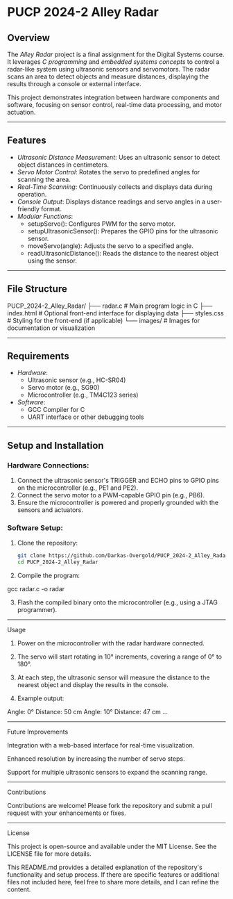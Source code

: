 # PUCP 2024-2 Alley Radar

## Overview

The *Alley Radar* project is a final assignment for the Digital Systems course. It leverages *C programming* and *embedded systems concepts* to control a radar-like system using ultrasonic sensors and servomotors. The radar scans an area to detect objects and measure distances, displaying the results through a console or external interface.

This project demonstrates integration between hardware components and software, focusing on sensor control, real-time data processing, and motor actuation.

---

## Features

- *Ultrasonic Distance Measurement*: Uses an ultrasonic sensor to detect object distances in centimeters.
- *Servo Motor Control*: Rotates the servo to predefined angles for scanning the area.
- *Real-Time Scanning*: Continuously collects and displays data during operation.
- *Console Output*: Displays distance readings and servo angles in a user-friendly format.
- *Modular Functions*:
  - setupServo(): Configures PWM for the servo motor.
  - setupUltrasonicSensor(): Prepares the GPIO pins for the ultrasonic sensor.
  - moveServo(angle): Adjusts the servo to a specified angle.
  - readUltrasonicDistance(): Reads the distance to the nearest object using the sensor.

---

## File Structure

PUCP_2024-2_Alley_Radar/ ├── radar.c          # Main program logic in C ├── index.html       # Optional front-end interface for displaying data ├── styles.css       # Styling for the front-end (if applicable) └── images/          # Images for documentation or visualization

---

## Requirements

- *Hardware*:
  - Ultrasonic sensor (e.g., HC-SR04)
  - Servo motor (e.g., SG90)
  - Microcontroller (e.g., TM4C123 series)
- *Software*:
  - GCC Compiler for C
  - UART interface or other debugging tools

---

## Setup and Installation

### Hardware Connections:
1. Connect the ultrasonic sensor's TRIGGER and ECHO pins to GPIO pins on the microcontroller (e.g., PE1 and PE2).
2. Connect the servo motor to a PWM-capable GPIO pin (e.g., PB6).
3. Ensure the microcontroller is powered and properly grounded with the sensors and actuators.

### Software Setup:
1. Clone the repository:
   ```bash
   git clone https://github.com/Darkas-Overgold/PUCP_2024-2_Alley_Radar.git
   cd PUCP_2024-2_Alley_Radar

2. Compile the program:

gcc radar.c -o radar


3. Flash the compiled binary onto the microcontroller (e.g., using a JTAG programmer).




---

Usage

1. Power on the microcontroller with the radar hardware connected.


2. The servo will start rotating in 10° increments, covering a range of 0° to 180°.


3. At each step, the ultrasonic sensor will measure the distance to the nearest object and display the results in the console.


4. Example output:

Angle: 0°  Distance: 50 cm
Angle: 10° Distance: 47 cm
...




---

Future Improvements

Integration with a web-based interface for real-time visualization.

Enhanced resolution by increasing the number of servo steps.

Support for multiple ultrasonic sensors to expand the scanning range.



---

Contributions

Contributions are welcome! Please fork the repository and submit a pull request with your enhancements or fixes.


---

License

This project is open-source and available under the MIT License. See the LICENSE file for more details.

This README.md provides a detailed explanation of the repository's functionality and setup process. If there are specific features or additional files not included here, feel free to share more details, and I can refine the content.
